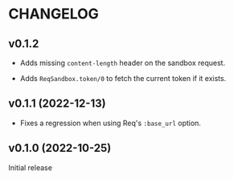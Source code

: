 # CHANGELOG

## v0.1.2

- Adds missing `content-length` header on the sandbox request.

- Adds `ReqSandbox.token/0` to fetch the current token if it exists.

## v0.1.1 (2022-12-13)

- Fixes a regression when using Req's `:base_url` option.

## v0.1.0 (2022-10-25)

Initial release
